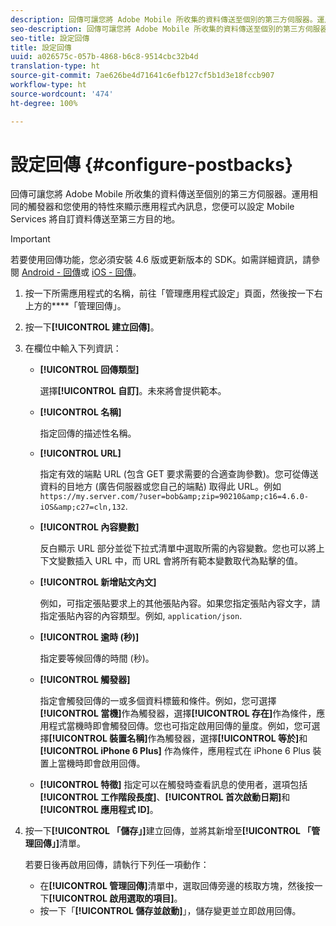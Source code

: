 ```yaml
---
description: 回傳可讓您將 Adobe Mobile 所收集的資料傳送至個別的第三方伺服器。運用相同的觸發器和您使用的特性來顯示應用程式內訊息，您便可以設定 Mobile Services 將自訂資料傳送至第三方目的地。
seo-description: 回傳可讓您將 Adobe Mobile 所收集的資料傳送至個別的第三方伺服器。運用相同的觸發器和您使用的特性來顯示應用程式內訊息，您便可以設定 Mobile Services 將自訂資料傳送至第三方目的地。
seo-title: 設定回傳
title: 設定回傳
uuid: a026575c-057b-4868-b6c8-9514cbc32b4d
translation-type: ht
source-git-commit: 7ae626be4d71641c6efb127cf5b1d3e18fccb907
workflow-type: ht
source-wordcount: '474'
ht-degree: 100%

---
```



# 設定回傳 {#configure-postbacks}

回傳可讓您將 Adobe Mobile 所收集的資料傳送至個別的第三方伺服器。運用相同的觸發器和您使用的特性來顯示應用程式內訊息，您便可以設定 Mobile Services 將自訂資料傳送至第三方目的地。

>[!IMPORTANT]
>
>若要使用回傳功能，您必須安裝 4.6 版或更新版本的 SDK。如需詳細資訊，請參閱 [Android - 回傳](/help/android/analytics-main/postbacks/postbacks.md)或 [iOS - 回傳](/help/ios/analytics-main/postback/postback.md)。

1. 按一下所需應用程式的名稱，前往「管理應用程式設定」頁面，然後按一下右上方的&#x200B;****「管理回傳」。
1. 按一下&#x200B;**[!UICONTROL 建立回傳]**。
1. 在欄位中輸入下列資訊：

   * **[!UICONTROL 回傳類型]**

      選擇&#x200B;**[!UICONTROL 自訂]**。未來將會提供範本。

   * **[!UICONTROL 名稱]**

      指定回傳的描述性名稱。

   * **[!UICONTROL URL]**

      指定有效的端點 URL (包含 GET 要求需要的合適查詢參數)。您可從傳送資料的目地方 (廣告伺服器或您自己的端點) 取得此 URL。例如 `https://my.server.com/?user=bob&amp;zip=90210&amp;c16=4.6.0-iOS&amp;c27=cln,132`.

   * **[!UICONTROL 內容變數]**

      反白顯示 URL 部分並從下拉式清單中選取所需的內容變數。您也可以將上下文變數插入 URL 中，而 URL 會將所有範本變數取代為點擊的值。

   * **[!UICONTROL 新增貼文內文]**

      例如，可指定張貼要求上的其他張貼內容。如果您指定張貼內容文字，請指定張貼內容的內容類型。例如, `application/json`.

   * **[!UICONTROL 逾時 (秒)]**

      指定要等候回傳的時間 (秒)。

   * **[!UICONTROL 觸發器]**

      指定會觸發回傳的一或多個資料標籤和條件。例如，您可選擇&#x200B;**[!UICONTROL 當機]**&#x200B;作為觸發器，選擇&#x200B;**[!UICONTROL 存在]**&#x200B;作為條件，應用程式當機時即會觸發回傳。您也可指定啟用回傳的量度。例如，您可選擇&#x200B;**[!UICONTROL 裝置名稱]**&#x200B;作為觸發器，選擇&#x200B;**[!UICONTROL 等於]**&#x200B;和 **[!UICONTROL iPhone 6 Plus]** 作為條件，應用程式在 iPhone 6 Plus 裝置上當機時即會啟用回傳。

   * **[!UICONTROL 特徵]**
   指定可以在觸發時查看訊息的使用者，選項包括&#x200B;**[!UICONTROL 工作階段長度]**、**[!UICONTROL 首次啟動日期]**&#x200B;和&#x200B;**[!UICONTROL 應用程式 ID]**。

1. 按一下&#x200B;**[!UICONTROL 「儲存」]**&#x200B;建立回傳，並將其新增至&#x200B;**[!UICONTROL 「管理回傳」]**&#x200B;清單。

   若要日後再啟用回傳，請執行下列任一項動作：

   * 在&#x200B;**[!UICONTROL 管理回傳]**&#x200B;清單中，選取回傳旁邊的核取方塊，然後按一下&#x200B;**[!UICONTROL 啟用選取的項目]**。
   * 按一下「**[!UICONTROL 儲存並啟動]**」，儲存變更並立即啟用回傳。
